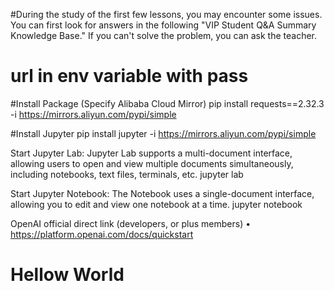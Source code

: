 #During the study of the first few lessons, you may encounter some issues. You can first 
look for answers in the following "VIP Student Q&A Summary Knowledge Base." 
If you can't solve the problem, you can ask the teacher.
# url in env variable with pass

#Install Package (Specify Alibaba Cloud Mirror)
pip install requests==2.32.3 -i https://mirrors.aliyun.com/pypi/simple

#Install Jupyter
pip install jupyter -i https://mirrors.aliyun.com/pypi/simple

Start Jupyter Lab:
Jupyter Lab supports a multi-document interface, allowing users to open and 
view multiple documents simultaneously, 
including notebooks, text files, terminals, etc.
jupyter lab

Start Jupyter Notebook:
The Notebook uses a single-document interface, allowing you to edit and view one notebook at a time.
jupyter notebook

OpenAI official direct link (developers, or plus members) 
• https://platform.openai.com/docs/quickstart

# Hellow World